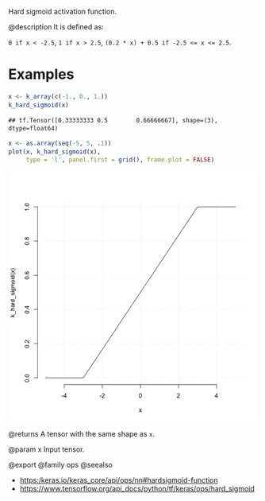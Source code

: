 Hard sigmoid activation function.

@description
It is defined as:

`0 if x < -2.5`, `1 if x > 2.5`, `(0.2 * x) + 0.5 if -2.5 <= x <= 2.5`.

# Examples

```r
x <- k_array(c(-1., 0., 1.))
k_hard_sigmoid(x)
```

```
## tf.Tensor([0.33333333 0.5        0.66666667], shape=(3), dtype=float64)
```

```r
x <- as.array(seq(-5, 5, .1))
plot(x, k_hard_sigmoid(x),
     type = 'l', panel.first = grid(), frame.plot = FALSE)
```

![plot of chunk unnamed-chunk-1](man/figures/k_hard_sigmoid/unnamed-chunk-1-1.png)

@returns
A tensor with the same shape as `x`.

@param x Input tensor.

@export
@family ops
@seealso
+ <https:/keras.io/keras_core/api/ops/nn#hardsigmoid-function>
+ <https://www.tensorflow.org/api_docs/python/tf/keras/ops/hard_sigmoid>
